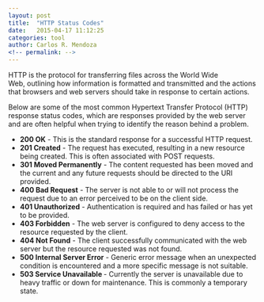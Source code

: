 ```yaml
---
layout: post
title:  "HTTP Status Codes"
date:   2015-04-17 11:12:25
categories: tool
author: Carlos R. Mendoza
<!-- permalink: -->
---
```


HTTP is the protocol for transferring files across the World Wide Web, outlining how information is formatted and transmitted and the actions that browsers and web servers should take in response to certain actions.

Below are some of the most common Hypertext Transfer Protocol (HTTP) response status codes, which are responses provided by the web server and are often helpful when trying to identify the reason behind a problem.
<ul>
	<li><strong>200 OK</strong> - This is the standard response for a successful HTTP request.</li>
	<li><strong>201 Created</strong> - The request has executed, resulting in a new resource being created. This is often associated with POST requests.</li>
	<li><strong>301 Moved Permanently</strong> - The content requested has been moved and the current and any future requests should be directed to the URI provided.</li>
	<li><strong>400 Bad Request</strong> - The server is not able to or will not process the request due to an error perceived to be on the client side.</li>
	<li><strong>401 Unauthorized</strong> - Authentication is required and has failed or has yet to be provided.</li>
	<li><strong>403 Forbidden</strong> - The web server is configured to deny access to the resource requested by the client.</li>
	<li><strong>404 Not Found</strong> - The client successfully communicated with the web server but the resource requested was not found.</li>
	<li><strong>500 Internal Server Error</strong> - Generic error message when an unexpected condition is encountered and a more specific message is not suitable.</li>
	<li><strong>503 Service Unavailable </strong>- Currently the server is unavailable due to heavy traffic or down for maintenance. This is commonly a temporary state.</li>
</ul>